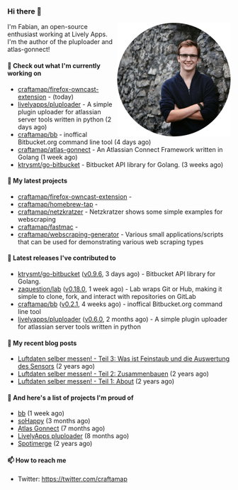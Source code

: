 ### Hi there 👋

<img src="https://raw.githubusercontent.com/craftamap/craftamap/master/assets/profile_picture.png" align="right" width="256"/>

I'm Fabian, an open-source enthusiast working at Lively Apps. I'm the author of the pluploader and atlas-gonnect!

#### 👷 Check out what I'm currently working on

- [craftamap/firefox-owncast-extension](https://github.com/craftamap/firefox-owncast-extension) -  (today)
- [livelyapps/pluploader](https://github.com/livelyapps/pluploader) - A simple plugin uploader for atlassian server tools written in python (2 days ago)
- [craftamap/bb](https://github.com/craftamap/bb) - inoffical Bitbucket.org command line tool (4 days ago)
- [craftamap/atlas-gonnect](https://github.com/craftamap/atlas-gonnect) - An Atlassian Connect Framework written in Golang (1 week ago)
- [ktrysmt/go-bitbucket](https://github.com/ktrysmt/go-bitbucket) - Bitbucket API library for Golang. (3 weeks ago)

#### 🌱 My latest projects

- [craftamap/firefox-owncast-extension](https://github.com/craftamap/firefox-owncast-extension) - 
- [craftamap/homebrew-tap](https://github.com/craftamap/homebrew-tap) - 
- [craftamap/netzkratzer](https://github.com/craftamap/netzkratzer) - Netzkratzer shows some simple examples for webscraping
- [craftamap/fastmac](https://github.com/craftamap/fastmac) - 
- [craftamap/webscraping-generator](https://github.com/craftamap/webscraping-generator) - Various small applications/scripts that can be used for demonstrating various web scraping types

#### 🔭 Latest releases I've contributed to

- [ktrysmt/go-bitbucket](https://github.com/ktrysmt/go-bitbucket) ([v0.9.6](https://github.com/ktrysmt/go-bitbucket/releases/tag/v0.9.6), 3 days ago) - Bitbucket API library for Golang.
- [zaquestion/lab](https://github.com/zaquestion/lab) ([v0.18.0](https://github.com/zaquestion/lab/releases/tag/v0.18.0), 1 week ago) - Lab wraps Git or Hub, making it simple to clone, fork, and interact with repositories on GitLab
- [craftamap/bb](https://github.com/craftamap/bb) ([v0.2.1](https://github.com/craftamap/bb/releases/tag/v0.2.1), 4 weeks ago) - inoffical Bitbucket.org command line tool
- [livelyapps/pluploader](https://github.com/livelyapps/pluploader) ([v0.6.0](https://github.com/livelyapps/pluploader/releases/tag/v0.6.0), 2 months ago) - A simple plugin uploader for atlassian server tools written in python

#### 📜 My recent blog posts


- [Luftdaten selber messen! - Teil 3: Was ist Feinstaub und die Auswertung des Sensors](https://siegelfabian.de/posts/2018/02/luftdaten3/) (2 years ago)
- [Luftdaten selber messen! - Teil 2: Zusammenbauen](https://siegelfabian.de/posts/2018/02/luftdaten2/) (2 years ago)
- [Luftdaten selber messen! - Teil 1: About](https://siegelfabian.de/posts/2018/02/luftdaten1/) (2 years ago)

#### 🦚 And here's a list of projects I'm proud of

- [bb](https://siegelfabian.de/projects/2021/bb/) (1 week ago)
- [soHappy](https://siegelfabian.de/projects/2020/sohappy/) (3 months ago)
- [Atlas Gonnect](https://siegelfabian.de/projects/2020/atlas-gonnect/) (7 months ago)
- [LivelyApps pluploader](https://siegelfabian.de/projects/2020/pluploader/) (8 months ago)
- [Spotimerge](https://siegelfabian.de/projects/2019/spotimerge/) (2 years ago)

#### 📫 How to reach me

- Twitter: https://twitter.com/craftamap
